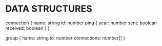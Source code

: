 # DATA STRUCTURES

connection {
name: string
id: number
ping {
year: number
sent: boolean
received: boolean
}
}

group {
name: string
id: number
connections: number[]
}
